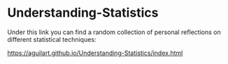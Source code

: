 # Understanding-Statistics

Under this link you can find a random collection of personal reflections on different statistical techniques:

 
 https://aguilart.github.io/Understanding-Statistics/index.html
